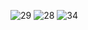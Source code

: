 ![29](https://github.com/AndiHyseni/portal-news/assets/59207193/c9829bb3-e38a-4cdf-9eb5-23df4a7004df)
![28](https://github.com/AndiHyseni/portal-news/assets/59207193/fd790d24-f442-4820-8836-e415d320793b)
![34](https://github.com/AndiHyseni/portal-news/assets/59207193/3e6941e3-9018-404c-b74d-9ae3b8876d6d)
